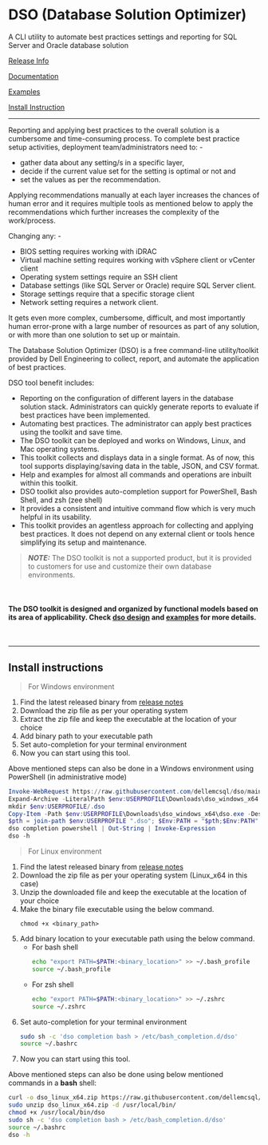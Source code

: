 # DSO (Database Solution Optimizer)
A CLI utility to automate best practices settings and reporting for SQL Server and Oracle database solution
<br>

[Release Info](release/README.md)

[Documentation](docs/README.md)

[Examples](docs/examples/README.md)

[Install Instruction](#install-instructions)

---

Reporting and applying best practices to the overall solution is a cumbersome and time-consuming process. To complete best practice setup activities, deployment team/administrators need to: -
-	gather data about any setting/s in a specific layer, 
-	decide if the current value set for the setting is optimal or not and
-	set the values as per the recommendation.

Applying recommendations manually at each layer increases the chances of human error and it requires multiple tools as mentioned below to apply the recommendations which further increases the complexity of the work/process. 

Changing any: -
-	BIOS setting requires working with iDRAC 
-	Virtual machine setting requires working with vSphere client or vCenter client
-	Operating system settings require an SSH client
-	Database settings (like SQL Server or Oracle) require SQL Server client.
-	Storage settings require that a specific storage client
-	Network setting requires a network client.

It gets even more complex, cumbersome, difficult, and most importantly human error-prone with a large number of resources as part of any solution, or with more than one solution to set up or maintain.

The Database Solution Optimizer (DSO) is a free command-line utility/toolkit provided by Dell Engineering to collect, report, and automate the application of best practices.

DSO tool benefit includes: 

-	Reporting on the configuration of different layers in the database solution stack. Administrators can quickly generate reports to evaluate if best practices have been implemented.  
-	Automating best practices. The administrator can apply best practices using the toolkit and save time.  
-	The DSO toolkit can be deployed and works on Windows, Linux, and Mac operating systems.  
-	This toolkit collects and displays data in a single format. As of now, this tool supports displaying/saving data in the table, JSON, and CSV format.
-	Help and examples for almost all commands and operations are inbuilt within this toolkit.
-	DSO toolkit also provides auto-completion support for PowerShell, Bash Shell, and zsh (zee shell)
- It provides a consistent and intuitive command flow which is very much helpful in its usability.
-	This toolkit provides an agentless approach for collecting and applying best practices. It does not depend on any external client or tools hence simplifying its setup and maintenance. 

> **_NOTE:_** The DSO toolkit is not a supported product, but it is provided to customers for use and customize their own database environments. 

<br>

#### The DSO toolkit is designed and organized by functional models based on its area of applicability. Check [dso design](docs/README.md) and [examples](docs/examples.md) for more details.
<br>

--- 
## Install instructions
> For Windows environment

1. Find the latest released binary from [release notes](release/README.md)
2. Download the zip file as per your operating system 
3. Extract the zip file and keep the executable at the location of your choice
4. Add binary path to your executable path
5. Set auto-completion for your terminal environment
6. Now you can start using this tool.

Above mentioned steps can also be done in a Windows environment using PowerShell (in administrative mode) 
```Powershell
Invoke-WebRequest https://raw.githubusercontent.com/dellemcsql/dso/main/release/downloads/v0.9.6/dso_windows_x64.zip -OutFile $env:USERPROFILE\Downloads\dso_windows_x64.zip
Expand-Archive -LiteralPath $env:USERPROFILE\Downloads\dso_windows_x64.zip -DestinationPath $env:USERPROFILE\Downloads\dso_windows_x64 -Force
mkdir $env:USERPROFILE/.dso
Copy-Item -Path $env:USERPROFILE\Downloads\dso_windows_x64\dso.exe -Destination $env:USERPROFILE/.dso/dso.exe
$pth = join-path $env:USERPROFILE ".dso"; $Env:PATH = "$pth;$Env:PATH"
dso completion powershell | Out-String | Invoke-Expression
dso -h
```

> For Linux environment

1. Find the latest released binary from [release notes](release/README.md)
2. Download the zip file as per your operating system (Linux_x64 in this case)
3. Unzip the downloaded file and keep the executable at the location of your choice
4. Make the binary file executable using the below command.
   ```
   chmod +x <binary_path> 
5. Add binary location to your executable path using the below command.
    - For bash shell
        ```bash
        echo "export PATH=$PATH:<binary_location>" >> ~/.bash_profile
        source ~/.bash_profile
        ```
    - For zsh shell
        ```bash
        echo "export PATH=$PATH:<binary_location>" >> ~/.zshrc
        source ~/.zshrc
        ```
6. Set auto-completion for your terminal environment
    ```bash
    sudo sh -c 'dso completion bash > /etc/bash_completion.d/dso'
    source ~/.bashrc
    ```
7. Now you can start using this tool.


Above mentioned steps can also be done using below mentioned commands in a **bash** shell:
```bash
curl -o dso_linux_x64.zip https://raw.githubusercontent.com/dellemcsql/dso/main/release/downloads/v0.9.6/dso_linux_x64.zip
sudo unzip dso_linux_x64.zip -d /usr/local/bin/
chmod +x /usr/local/bin/dso
sudo sh -c 'dso completion bash > /etc/bash_completion.d/dso'
source ~/.bashrc
dso -h
```
